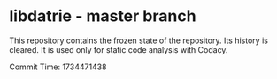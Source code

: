 # libdatrie - master branch

This repository contains the frozen state of the repository.
Its history is cleared. It is used only for static code
analysis with Codacy.

Commit Time: 1734471438